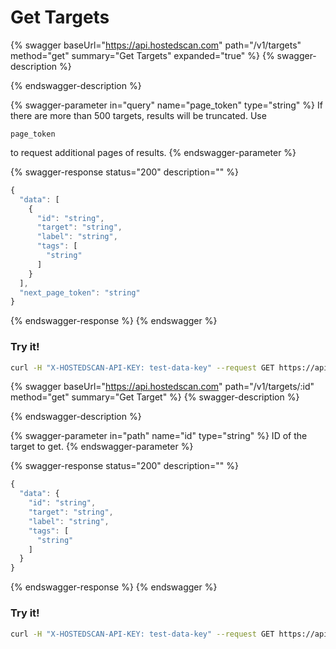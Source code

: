 # Get Targets

{% swagger baseUrl="https://api.hostedscan.com" path="/v1/targets" method="get" summary="Get Targets" expanded="true" %}
{% swagger-description %}

{% endswagger-description %}

{% swagger-parameter in="query" name="page_token" type="string" %}
If there are more than 500 targets, results will be truncated. Use 

`page_token`

 to request additional pages of results.
{% endswagger-parameter %}

{% swagger-response status="200" description="" %}
```javascript
{
  "data": [
    {
      "id": "string",
      "target": "string",
      "label": "string",
      "tags": [
        "string"
      ]
    }
  ],
  "next_page_token": "string"
}
```
{% endswagger-response %}
{% endswagger %}

### Try it!



```bash
curl -H "X-HOSTEDSCAN-API-KEY: test-data-key" --request GET https://api.hostedscan.com/v1/targets
```

{% swagger baseUrl="https://api.hostedscan.com" path="/v1/targets/:id" method="get" summary="Get Target" %}
{% swagger-description %}

{% endswagger-description %}

{% swagger-parameter in="path" name="id" type="string" %}
ID of the target to get.
{% endswagger-parameter %}

{% swagger-response status="200" description="" %}
```javascript
{
  "data": {
    "id": "string",
    "target": "string",
    "label": "string",
    "tags": [
      "string"
    ]
  }
}
```
{% endswagger-response %}
{% endswagger %}

### Try it!

```bash
curl -H "X-HOSTEDSCAN-API-KEY: test-data-key" --request GET https://api.hostedscan.com/v1/targets/12345
```
